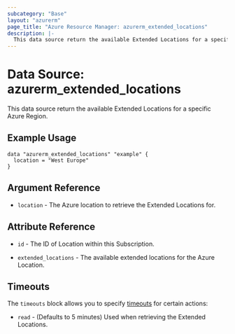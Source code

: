 ```yaml
---
subcategory: "Base"
layout: "azurerm"
page_title: "Azure Resource Manager: azurerm_extended_locations"
description: |-
  This data source return the available Extended Locations for a specific Azure Region.
---
```


# Data Source: azurerm_extended_locations

This data source return the available Extended Locations for a specific Azure Region.

## Example Usage

```hcl
data "azurerm_extended_locations" "example" {
  location = "West Europe"
}
```

## Argument Reference

* `location` - The Azure location to retrieve the Extended Locations for.

## Attribute Reference

* `id` - The ID of Location within this Subscription.

* `extended_locations` - The available extended locations for the Azure Location.

## Timeouts

The `timeouts` block allows you to specify [timeouts](https://developer.hashicorp.com/terraform/language/resources/configure#define-operation-timeouts) for certain actions:

* `read` - (Defaults to 5 minutes) Used when retrieving the Extended Locations.

